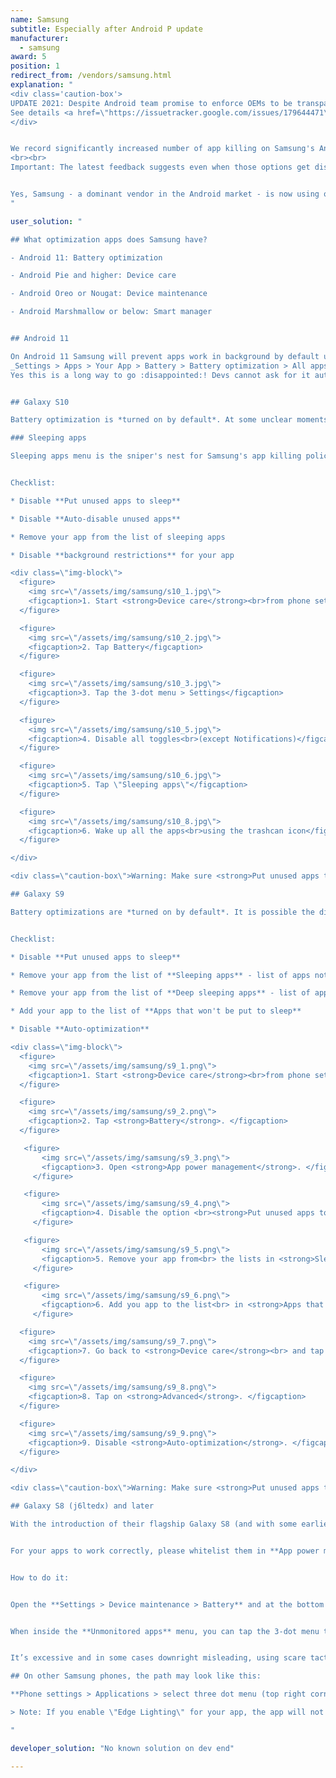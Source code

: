 ```yaml
---
name: Samsung
subtitle: Especially after Android P update
manufacturer:
  - samsung
award: 5
position: 1
redirect_from: /vendors/samsung.html
explanation: "
<div class='caution-box'>
UPDATE 2021: Despite Android team promise to enforce OEMs to be transparent about non-standard app killing, in Android 11 Samsung has introduced a new severe (default ON) restriction. Apps can no longer hold wake lock in foreground services. This breaks many use-cases, for instance health apps are now unable to gather sensoric data for their users.
See details <a href=\"https://issuetracker.google.com/issues/179644471\">here</a> and read below for workarounds.
</div>


We record significantly increased number of app killing on Samsung's Android Pie flavor. The hints show adaptive battery being much more eager than in stock Android.<br>After 3 days any unused app will not be able to start from background (e.g. alarms will not work anymore). Imagine, you won't use your alarm clock for a the weekend +1 day and bang! no alarms any more and you miss work! We strongly suggest to turn off <strong>Adaptive battery</strong> and <strong>Put apps to sleep</strong> options per instructions below.
<br><br>
Important: The latest feedback suggests even when those options get disabled, Samsung may re-enable than later after a firmware update!


Yes, Samsung - a dominant vendor in the Android market - is now using one of the nastiest battery saving techniques in the industry. They kill background processes and render alarm clocks and other apps which rely on background processing useless. See below for workarounds.
"

user_solution: "

## What optimization apps does Samsung have?

- Android 11: Battery optimization

- Android Pie and higher: Device care

- Android Oreo or Nougat: Device maintenance 

- Android Marshmallow or below: Smart manager


## Android 11

On Android 11 Samsung will prevent apps work in background by default unless you exclude apps from battery optimizations. This is a severe divergence from standard Android process management policies. To keep your apps working properly make sure you enable:<br>
_Settings > Apps > Your App > Battery > Battery optimization > All apps > Your app > Don't optimize_.<br>
Yes this is a long way to go :disappointed:! Devs cannot ask for it automatically as they risk beeing kicked out from Play Store due to policy violations.


## Galaxy S10

Battery optimization is *turned on by default*. At some unclear moments (maybe on app update, OS update?), the settings also do revert back to the defaults, forcing you to turn them off again and again.

### Sleeping apps

Sleeping apps menu is the sniper's nest for Samsung's app killing policies. Make sure to follow the instructions very carefully to prevent the apps from being killed.


Checklist:

* Disable **Put unused apps to sleep**

* Disable **Auto-disable unused apps**

* Remove your app from the list of sleeping apps

* Disable **background restrictions** for your app

<div class=\"img-block\">
  <figure>
    <img src=\"/assets/img/samsung/s10_1.jpg\">
    <figcaption>1. Start <strong>Device care</strong><br>from phone settings</figcaption>
  </figure>

  <figure>
    <img src=\"/assets/img/samsung/s10_2.jpg\">
    <figcaption>2. Tap Battery</figcaption>
  </figure>

  <figure>
    <img src=\"/assets/img/samsung/s10_3.jpg\">
    <figcaption>3. Tap the 3-dot menu > Settings</figcaption>
  </figure>

  <figure>
    <img src=\"/assets/img/samsung/s10_5.jpg\">
    <figcaption>4. Disable all toggles<br>(except Notifications)</figcaption>
  </figure>

  <figure>
    <img src=\"/assets/img/samsung/s10_6.jpg\">
    <figcaption>5. Tap \"Sleeping apps\"</figcaption>
  </figure>

  <figure>
    <img src=\"/assets/img/samsung/s10_8.jpg\">
    <figcaption>6. Wake up all the apps<br>using the trashcan icon</figcaption>
  </figure>

</div>

<div class=\"caution-box\">Warning: Make sure <strong>Put unused apps to sleep</strong> and <strong>Auto-disable unused apps</strong> is disabled. Otherwise, Samsung will put your apps back to sleep after a few days (3 by default) even if you have woken them up manually!</div>

## Galaxy S9

Battery optimizations are *turned on by default*. It is possible the disabled restrictions might get revert after OS update or reboot.


Checklist:

* Disable **Put unused apps to sleep**

* Remove your app from the list of **Sleeping apps** - list of apps not allowed to run on the background

* Remove your app from the list of **Deep sleeping apps** - list of apps that can only work when you open them

* Add your app to the list of **Apps that won't be put to sleep**

* Disable **Auto-optimization**

<div class=\"img-block\">
  <figure>
    <img src=\"/assets/img/samsung/s9_1.png\">
    <figcaption>1. Start <strong>Device care</strong><br>from phone settings. </figcaption>
  </figure>

  <figure>
    <img src=\"/assets/img/samsung/s9_2.png\">
    <figcaption>2. Tap <strong>Battery</strong>. </figcaption>
  </figure>

   <figure>
       <img src=\"/assets/img/samsung/s9_3.png\">
       <figcaption>3. Open <strong>App power management</strong>. </figcaption>
     </figure>

   <figure>
       <img src=\"/assets/img/samsung/s9_4.png\">
       <figcaption>4. Disable the option <br><strong>Put unused apps to Sleep </strong>. </figcaption>
     </figure>

   <figure>
       <img src=\"/assets/img/samsung/s9_5.png\">
       <figcaption>5. Remove your app from<br> the lists in <strong>Sleeping apps</strong><br>and <strong>Deep sleeping apps</strong>. </figcaption>
     </figure>

   <figure>
       <img src=\"/assets/img/samsung/s9_6.png\">
       <figcaption>6. Add you app to the list<br> in <strong>Apps that won't be put to sleep</strong>. </figcaption>
     </figure>

  <figure>
    <img src=\"/assets/img/samsung/s9_7.png\">
    <figcaption>7. Go back to <strong>Device care</strong><br> and tap the 3-dot menu. </figcaption>
  </figure>

  <figure>
    <img src=\"/assets/img/samsung/s9_8.png\">
    <figcaption>8. Tap on <strong>Advanced</strong>. </figcaption>
  </figure>

  <figure>
    <img src=\"/assets/img/samsung/s9_9.png\">
    <figcaption>9. Disable <strong>Auto-optimization</strong>. </figcaption>
  </figure>

</div>

<div class=\"caution-box\">Warning: Make sure <strong>Put unused apps to sleep</strong> is disabled. Otherwise, Samsung will put your apps back to sleep after a few days (3 by default) even if you have woken them up manually!</div>

## Galaxy S8 (j6ltedx) and later

With the introduction of their flagship Galaxy S8 (and with some earlier experiments), Samsung has introduced a flawed attempt at prolonging battery life called **App power monitor**.


For your apps to work correctly, please whitelist them in **App power monitor**.


How to do it:


Open the **Settings > Device maintenance > Battery** and at the bottom you’ll see a list of your most frequently used apps. You can manage apps individually or in a group by selecting them then tapping the big **Save power** button. Apps that are sleeping will appear in the **Sleeping apps** list at the bottom (tap it to expand the list). Scrolling further — all the way to the very bottom — and you’ll find **Unmonitored apps**. These are apps that you specifically want to exclude (whitelist) from **App power monitor** evil reach.


When inside the **Unmonitored apps** menu, you can tap the 3-dot menu to add or delete apps from the list. Rather than bothering with any of that, you can just turn off the **App power monitor** feature completely as it has little-to-no impact on battery life and only serves to handicap the normal functioning of your Galaxy device.


It’s excessive and in some cases downright misleading, using scare tactics to keep you reliant on Samsung’s software when other Android devices get by just fine without it.

## On other Samsung phones, the path may look like this:

**Phone settings > Applications > select three dot menu (top right corner) > Special Access > Optimize Battery usage >** Find your app on the list and make sure that it is not selected.

> Note: If you enable \"Edge Lighting\" for your app, the app will not be able to wake up your screen. To allow your app to wake up your screen, please remove it from the Edge Lighting applications list.

"

developer_solution: "No known solution on dev end"

---
```

